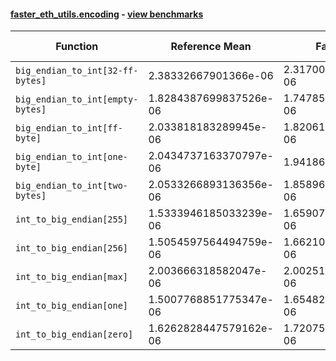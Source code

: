 #### [faster_eth_utils.encoding](https://github.com/BobTheBuidler/faster-eth-utils/blob/master/faster_eth_utils/encoding.py) - [view benchmarks](https://github.com/BobTheBuidler/faster-eth-utils/blob/master/benchmarks/test_encoding_benchmarks.py)

| Function | Reference Mean | Faster Mean | % Change | Speedup (%) | x Faster | Faster |
|----------|---------------|-------------|----------|-------------|----------|--------|
| `big_endian_to_int[32-ff-bytes]` | 2.38332667901366e-06 | 2.317003240578442e-06 | 2.78% | 2.86% | 1.03x | ✅ |
| `big_endian_to_int[empty-bytes]` | 1.8284387699837526e-06 | 1.7478554828368748e-06 | 4.41% | 4.61% | 1.05x | ✅ |
| `big_endian_to_int[ff-byte]` | 2.033818183289945e-06 | 1.8206152396568418e-06 | 10.48% | 11.71% | 1.12x | ✅ |
| `big_endian_to_int[one-byte]` | 2.0434737163370797e-06 | 1.94186277246285e-06 | 4.97% | 5.23% | 1.05x | ✅ |
| `big_endian_to_int[two-bytes]` | 2.0533266893136356e-06 | 1.8589689576679935e-06 | 9.47% | 10.46% | 1.10x | ✅ |
| `int_to_big_endian[255]` | 1.5333946185033239e-06 | 1.6590762887670896e-06 | -8.20% | -7.58% | 0.92x | ❌ |
| `int_to_big_endian[256]` | 1.5054597564494759e-06 | 1.6621062895613323e-06 | -10.41% | -9.42% | 0.91x | ❌ |
| `int_to_big_endian[max]` | 2.003666318582047e-06 | 2.002513421770888e-06 | 0.06% | 0.06% | 1.00x | ✅ |
| `int_to_big_endian[one]` | 1.5007768851775347e-06 | 1.6548237369909328e-06 | -10.26% | -9.31% | 0.91x | ❌ |
| `int_to_big_endian[zero]` | 1.6262828447579162e-06 | 1.7207599547230437e-06 | -5.81% | -5.49% | 0.95x | ❌ |
